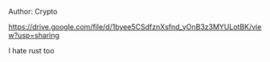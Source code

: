 Author: Crypto

https://drive.google.com/file/d/1byee5CSdfznXsfnd_yOnB3z3MYULotBK/view?usp=sharing

I hate rust too
